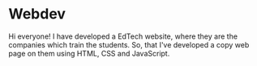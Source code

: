 # Webdev
Hi everyone! I have developed a EdTech website, where they are the companies which train the students. So, that I've developed a copy web page on them using HTML, CSS and JavaScript.
